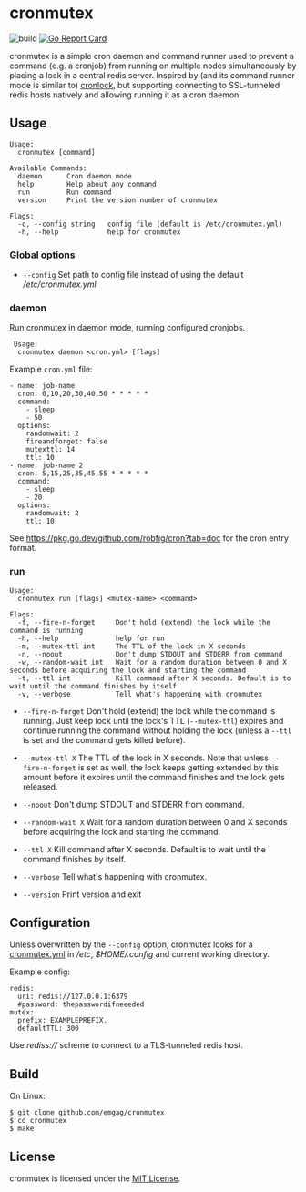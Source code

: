 # cronmutex

![build](https://github.com/emgag/cronmutex/workflows/build/badge.svg)
[![Go Report Card](https://goreportcard.com/badge/github.com/emgag/cronmutex)](https://goreportcard.com/report/github.com/emgag/cronmutex)

cronmutex is a simple cron daemon and command runner used to prevent a command (e.g. a cronjob) from running on multiple nodes simultaneously by placing a lock in a central redis server. Inspired by (and its command runner mode is similar to) [cronlock](https://github.com/kvz/cronlock), but supporting connecting to SSL-tunneled redis hosts natively and allowing running it as a cron daemon.

## Usage

```
Usage:
  cronmutex [command]

Available Commands:
  daemon      Cron daemon mode
  help        Help about any command
  run         Run command
  version     Print the version number of cronmutex

Flags:
  -c, --config string   config file (default is /etc/cronmutex.yml)
  -h, --help            help for cronmutex
```

### Global options

* `--config` Set path to config file instead of using the default */etc/cronmutex.yml*

### daemon 

Run cronmutex in daemon mode, running configured cronjobs.

```
 Usage:
  cronmutex daemon <cron.yml> [flags]
```

Example `cron.yml` file:

```
- name: job-name
  cron: 0,10,20,30,40,50 * * * * *
  command:
    - sleep
    - 50
  options:
    randomwait: 2
    fireandforget: false
    mutexttl: 14
    ttl: 10
- name: job-name 2
  cron: 5,15,25,35,45,55 * * * * *
  command:
    - sleep
    - 20
  options:
    randomwait: 2
    ttl: 10
```

See https://pkg.go.dev/github.com/robfig/cron?tab=doc for the cron entry format.

### run 

```
Usage:
  cronmutex run [flags] <mutex-name> <command>

Flags:
  -f, --fire-n-forget     Don't hold (extend) the lock while the command is running
  -h, --help              help for run
  -m, --mutex-ttl int     The TTL of the lock in X seconds
  -n, --noout             Don't dump STDOUT and STDERR from command
  -w, --random-wait int   Wait for a random duration between 0 and X seconds before acquiring the lock and starting the command
  -t, --ttl int           Kill command after X seconds. Default is to wait until the command finishes by itself
  -v, --verbose           Tell what's happening with cronmutex
```

* `--fire-n-forget` Don't hold (extend) the lock while the command is running. Just keep lock until the lock's TTL (`--mutex-ttl`) expires and continue running the command without holding the lock (unless a `--ttl` is set and the command gets killed before).

* `--mutex-ttl X` The TTL of the lock in X seconds. Note that unless `--fire-n-forget` is set as well, the lock keeps getting extended by this amount before it expires until the command finishes and the lock gets released.

* `--noout` Don't dump STDOUT and STDERR from command.

* `--random-wait X` Wait for a random duration between 0 and X seconds before acquiring the lock and starting the command.  

* `--ttl X` Kill command after X seconds. Default is to wait until the command finishes by itself.  

* `--verbose` Tell what's happening with cronmutex.
 
* `--version` Print version and exit

## Configuration

Unless overwritten by the `--config` option, cronmutex looks for a [cronmutex.yml](/cronmutex.yml.dist) in */etc*, *$HOME/.config* and current working directory.

Example config:

```
redis:
  uri: redis://127.0.0.1:6379
  #password: thepasswordifneeeded
mutex:
  prefix: EXAMPLEPREFIX.
  defaultTTL: 300
```

Use *rediss://* scheme to connect to a TLS-tunneled redis host.

## Build

On Linux:

```
$ git clone github.com/emgag/cronmutex 
$ cd cronmutex
$ make 
```

## License

cronmutex is licensed under the [MIT License](http://opensource.org/licenses/MIT).
